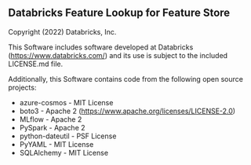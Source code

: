 ## Databricks Feature Lookup for Feature Store

Copyright (2022) Databricks, Inc.

This Software includes software developed at Databricks (https://www.databricks.com/) and its use is subject
to the included LICENSE.md file.

Additionally, this Software contains code from the following open source projects:

* azure-cosmos - MIT License
* boto3 - Apache 2 (https://www.apache.org/licenses/LICENSE-2.0)
* MLflow - Apache 2
* PySpark - Apache 2
* python-dateutil - PSF License
* PyYAML - MIT License
* SQLAlchemy - MIT License
